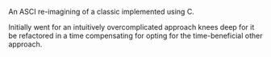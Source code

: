 
An ASCI re-imagining of a classic implemented using C.

Initially went for an intuitively overcomplicated approach knees deep for it be refactored in a time compensating for opting for the time-beneficial other approach.



<p align="center"
    ![2023-05-23_17-07-00__online-video-cutter_com__AdobeExpress](https://github.com/DeftArtisan/CLI---Csnake/assets/81402620/04f84348-5819-42d3-bf80-2d3f00feee90)
</p>

